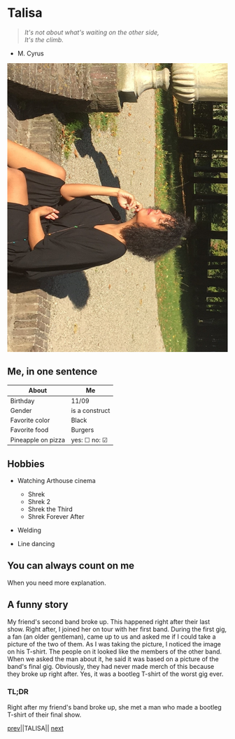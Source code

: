 # Talisa

> *It's not about what's waiting on the other side,  
>It's the climb.*

- M. Cyrus

![me + fountain](https://raw.githubusercontent.com/tallyvanv/challenge-markdown/master/final.jpg)

## Me, in one sentence

About|Me
---|---
Birthday|11/09
Gender|is a construct
Favorite color|Black
Favorite food|Burgers
Pineapple on pizza|yes: &#9744; no: &#9745;

## Hobbies

* Watching Arthouse cinema
    * Shrek
    * Shrek 2
    * Shrek the Third
    * Shrek Forever After

* Welding
* Line dancing

## You can always count on me

When you need more explanation.

## A funny story

My friend's second band broke up. This happened right after their last show. Right after,
I joined her on tour with her first band. During the first gig, a fan (an older gentleman), came up to us
and asked me if I could take a picture of the two of them. 
As I was taking the picture, I noticed the image on his T-shirt. The people on it looked like the members of the other 
band. When we asked the man about it, he said it was based on a picture of the band's final gig.
Obviously, they had never made merch of this because they broke up right after.
Yes, it was a bootleg T-shirt of the worst gig ever.


### TL;DR

Right after my friend's band broke up, she met a man who made a bootleg T-shirt of their final show.

 [prev](https://github.com/Xenoxinius/challenge-markdown/tree/master)||TALISA|| [next](https://emojipedia.org/crying-face/)


    







